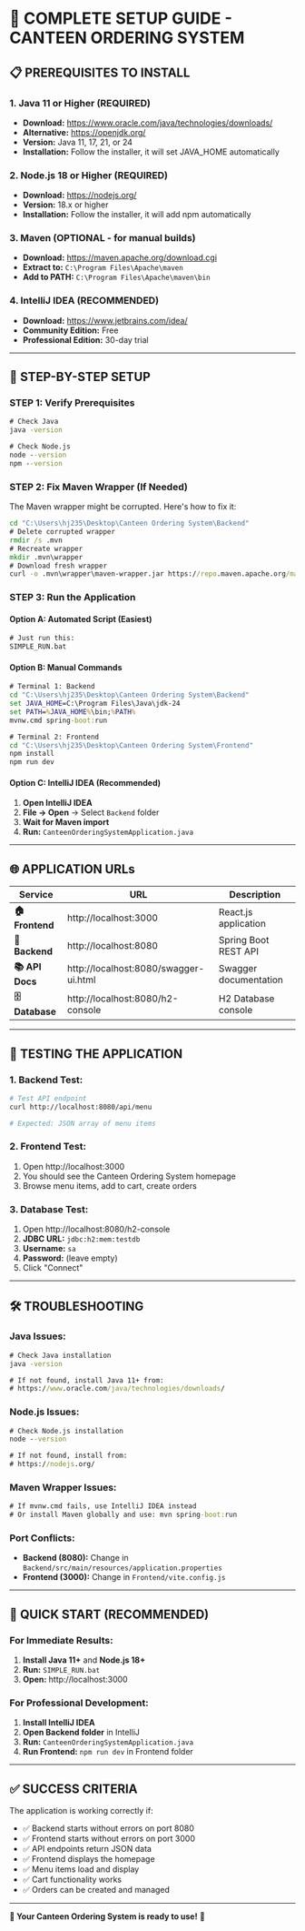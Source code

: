 # 🚀 **COMPLETE SETUP GUIDE - CANTEEN ORDERING SYSTEM**

## 📋 **PREREQUISITES TO INSTALL**

### **1. Java 11 or Higher (REQUIRED)**
- **Download:** https://www.oracle.com/java/technologies/downloads/
- **Alternative:** https://openjdk.org/
- **Version:** Java 11, 17, 21, or 24
- **Installation:** Follow the installer, it will set JAVA_HOME automatically

### **2. Node.js 18 or Higher (REQUIRED)**
- **Download:** https://nodejs.org/
- **Version:** 18.x or higher
- **Installation:** Follow the installer, it will add npm automatically

### **3. Maven (OPTIONAL - for manual builds)**
- **Download:** https://maven.apache.org/download.cgi
- **Extract to:** `C:\Program Files\Apache\maven`
- **Add to PATH:** `C:\Program Files\Apache\maven\bin`

### **4. IntelliJ IDEA (RECOMMENDED)**
- **Download:** https://www.jetbrains.com/idea/
- **Community Edition:** Free
- **Professional Edition:** 30-day trial

---

## 🔧 **STEP-BY-STEP SETUP**

### **STEP 1: Verify Prerequisites**
```cmd
# Check Java
java -version

# Check Node.js
node --version
npm --version
```

### **STEP 2: Fix Maven Wrapper (If Needed)**
The Maven wrapper might be corrupted. Here's how to fix it:

```cmd
cd "C:\Users\hj235\Desktop\Canteen Ordering System\Backend"
# Delete corrupted wrapper
rmdir /s .mvn
# Recreate wrapper
mkdir .mvn\wrapper
# Download fresh wrapper
curl -o .mvn\wrapper\maven-wrapper.jar https://repo.maven.apache.org/maven2/org/apache/maven/wrapper/maven-wrapper/3.2.0/maven-wrapper-3.2.0.jar
```

### **STEP 3: Run the Application**

#### **Option A: Automated Script (Easiest)**
```cmd
# Just run this:
SIMPLE_RUN.bat
```

#### **Option B: Manual Commands**
```cmd
# Terminal 1: Backend
cd "C:\Users\hj235\Desktop\Canteen Ordering System\Backend"
set JAVA_HOME=C:\Program Files\Java\jdk-24
set PATH=%JAVA_HOME%\bin;%PATH%
mvnw.cmd spring-boot:run

# Terminal 2: Frontend
cd "C:\Users\hj235\Desktop\Canteen Ordering System\Frontend"
npm install
npm run dev
```

#### **Option C: IntelliJ IDEA (Recommended)**
1. **Open IntelliJ IDEA**
2. **File → Open** → Select `Backend` folder
3. **Wait for Maven import**
4. **Run:** `CanteenOrderingSystemApplication.java`

---

## 🌐 **APPLICATION URLs**

| Service | URL | Description |
|---------|-----|-------------|
| **🏠 Frontend** | http://localhost:3000 | React.js application |
| **🔧 Backend** | http://localhost:8080 | Spring Boot REST API |
| **📚 API Docs** | http://localhost:8080/swagger-ui.html | Swagger documentation |
| **🗄️ Database** | http://localhost:8080/h2-console | H2 Database console |

---

## 🧪 **TESTING THE APPLICATION**

### **1. Backend Test:**
```bash
# Test API endpoint
curl http://localhost:8080/api/menu

# Expected: JSON array of menu items
```

### **2. Frontend Test:**
1. Open http://localhost:3000
2. You should see the Canteen Ordering System homepage
3. Browse menu items, add to cart, create orders

### **3. Database Test:**
1. Open http://localhost:8080/h2-console
2. **JDBC URL:** `jdbc:h2:mem:testdb`
3. **Username:** `sa`
4. **Password:** (leave empty)
5. Click "Connect"

---

## 🛠️ **TROUBLESHOOTING**

### **Java Issues:**
```cmd
# Check Java installation
java -version

# If not found, install Java 11+ from:
# https://www.oracle.com/java/technologies/downloads/
```

### **Node.js Issues:**
```cmd
# Check Node.js installation
node --version

# If not found, install from:
# https://nodejs.org/
```

### **Maven Wrapper Issues:**
```cmd
# If mvnw.cmd fails, use IntelliJ IDEA instead
# Or install Maven globally and use: mvn spring-boot:run
```

### **Port Conflicts:**
- **Backend (8080):** Change in `Backend/src/main/resources/application.properties`
- **Frontend (3000):** Change in `Frontend/vite.config.js`

---

## 🎯 **QUICK START (RECOMMENDED)**

### **For Immediate Results:**
1. **Install Java 11+** and **Node.js 18+**
2. **Run:** `SIMPLE_RUN.bat`
3. **Open:** http://localhost:3000

### **For Professional Development:**
1. **Install IntelliJ IDEA**
2. **Open Backend folder** in IntelliJ
3. **Run:** `CanteenOrderingSystemApplication.java`
4. **Run Frontend:** `npm run dev` in Frontend folder

---

## ✅ **SUCCESS CRITERIA**

The application is working correctly if:
- ✅ Backend starts without errors on port 8080
- ✅ Frontend starts without errors on port 3000
- ✅ API endpoints return JSON data
- ✅ Frontend displays the homepage
- ✅ Menu items load and display
- ✅ Cart functionality works
- ✅ Orders can be created and managed

---

**🎉 Your Canteen Ordering System is ready to use!** 🚀








